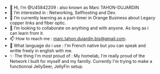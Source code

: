 - 👋 Hi, I’m @U45842209 : also known as Marc TAHON-DUJARDIN
- 👀 I’m interested in : Networking, Selfhosting and Dev.
- 🌱 I’m currently learning as a part-timer in Orange Business about Legacy copper links and fiber optic.
- 💞️ I’m looking to collaborate on anything and with anyone. As long as i can learn from it.
- 📫 How to reach me : marc.tahon.dujardin.bis@gmail.com.
- 📖 What language do i use : I'm French native but you can speak and writte freely in english with me.
- ✨ The thing I'm most proud of : My homelab, I'm really proud of the Network I built for myself and my familly. Currently I'm trying to make a functionnal JellySeer, JellyFin setup.
